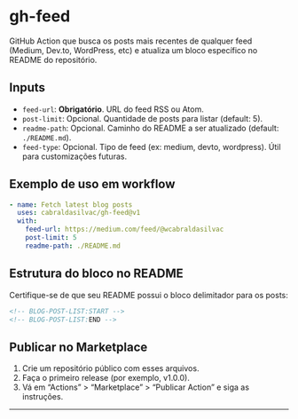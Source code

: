 # gh-feed

GitHub Action que busca os posts mais recentes de qualquer feed (Medium, Dev.to, WordPress, etc) e atualiza um bloco específico no README do repositório.

## Inputs

- `feed-url`: **Obrigatório**. URL do feed RSS ou Atom.
- `post-limit`: Opcional. Quantidade de posts para listar (default: 5).
- `readme-path`: Opcional. Caminho do README a ser atualizado (default: `./README.md`).
- `feed-type`: Opcional. Tipo de feed (ex: medium, devto, wordpress). Útil para customizações futuras.

## Exemplo de uso em workflow

```yaml
- name: Fetch latest blog posts
  uses: cabraldasilvac/gh-feed@v1
  with:
    feed-url: https://medium.com/feed/@wcabraldasilvac
    post-limit: 5
    readme-path: ./README.md
```

## Estrutura do bloco no README

Certifique-se de que seu README possui o bloco delimitador para os posts:

```markdown
<!-- BLOG-POST-LIST:START -->
<!-- BLOG-POST-LIST:END -->
```

## Publicar no Marketplace

1. Crie um repositório público com esses arquivos.
2. Faça o primeiro release (por exemplo, v1.0.0).
3. Vá em “Actions” > “Marketplace” > “Publicar Action” e siga as instruções.

---

<!-- BLOG-POST-LIST:START -->
<!-- BLOG-POST-LIST:END -->
